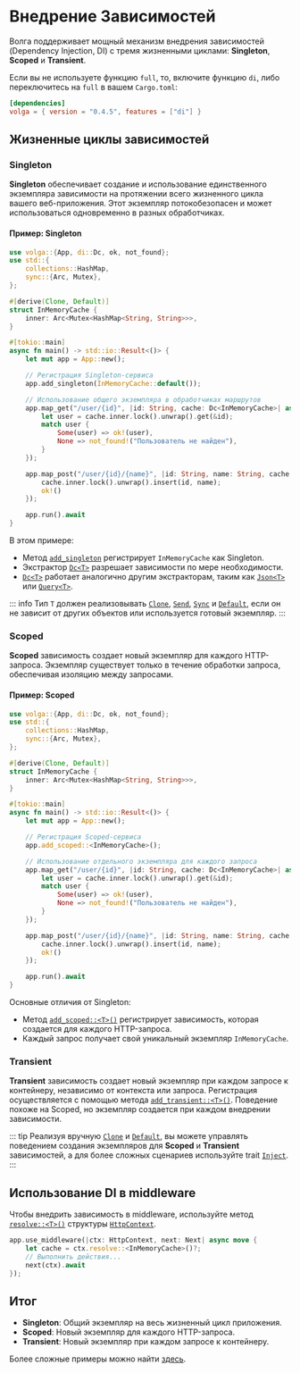 # Внедрение Зависимостей

Волга поддерживает мощный механизм внедрения зависимостей (Dependency Injection, DI) с тремя жизненными циклами: **Singleton**, **Scoped** и **Transient**.

Если вы не используете функцию `full`, то, включите функцию `di`, либо переключитесь на `full` в вашем `Cargo.toml`:

```toml
[dependencies]
volga = { version = "0.4.5", features = ["di"] }
```

## Жизненные циклы зависимостей

### Singleton
**Singleton** обеспечивает создание и использование единственного экземпляра зависимости на протяжении всего жизненного цикла вашего веб-приложения. Этот экземпляр потокобезопасен и может использоваться одновременно в разных обработчиках.

#### Пример: Singleton

```rust
use volga::{App, di::Dc, ok, not_found};
use std::{
    collections::HashMap,
    sync::{Arc, Mutex},
};

#[derive(Clone, Default)]
struct InMemoryCache {
    inner: Arc<Mutex<HashMap<String, String>>>,
}

#[tokio::main]
async fn main() -> std::io::Result<()> {
    let mut app = App::new();

    // Регистрация Singleton-сервиса
    app.add_singleton(InMemoryCache::default());

    // Использование общего экземпляра в обработчиках маршрутов
    app.map_get("/user/{id}", |id: String, cache: Dc<InMemoryCache>| async move {
        let user = cache.inner.lock().unwrap().get(&id);
        match user {
            Some(user) => ok!(user),
            None => not_found!("Пользователь не найден"),
        }
    });

    app.map_post("/user/{id}/{name}", |id: String, name: String, cache: Dc<InMemoryCache>| async move {
        cache.inner.lock().unwrap().insert(id, name);
        ok!()
    });

    app.run().await
}
```

В этом примере:
- Метод [`add_singleton`](https://docs.rs/volga/latest/volga/app/struct.App.html#method.add_singleton) регистрирует `InMemoryCache` как Singleton.
- Экстрактор [`Dc<T>`](https://docs.rs/volga/latest/volga/di/dc/struct.Dc.html) разрешает зависимости по мере необходимости.
- [`Dc<T>`](https://docs.rs/volga/latest/volga/di/dc/struct.Dc.html) работает аналогично другим экстракторам, таким как [`Json<T>`](https://docs.rs/volga/latest/volga/http/endpoints/args/json/struct.Json.html) или [`Query<T>`](https://docs.rs/volga/latest/volga/http/endpoints/args/query/struct.Query.html).

::: info
Тип `T` должен реализовывать [`Clone`](https://doc.rust-lang.org/std/clone/trait.Clone.html), [`Send`](https://doc.rust-lang.org/std/marker/trait.Send.html), [`Sync`](https://doc.rust-lang.org/std/marker/trait.Sync.html) и [`Default`](https://doc.rust-lang.org/std/default/trait.Default.html), если он не зависит от других объектов или используется готовый экземпляр.
:::

### Scoped
**Scoped** зависимость создает новый экземпляр для каждого HTTP-запроса. Экземпляр существует только в течение обработки запроса, обеспечивая изоляцию между запросами.

#### Пример: Scoped

```rust
use volga::{App, di::Dc, ok, not_found};
use std::{
    collections::HashMap,
    sync::{Arc, Mutex},
};

#[derive(Clone, Default)]
struct InMemoryCache {
    inner: Arc<Mutex<HashMap<String, String>>>,
}

#[tokio::main]
async fn main() -> std::io::Result<()> {
    let mut app = App::new();

    // Регистрация Scoped-сервиса
    app.add_scoped::<InMemoryCache>();

    // Использование отдельного экземпляра для каждого запроса
    app.map_get("/user/{id}", |id: String, cache: Dc<InMemoryCache>| async move {
        let user = cache.inner.lock().unwrap().get(&id);
        match user {
            Some(user) => ok!(user),
            None => not_found!("Пользователь не найден"),
        }
    });

    app.map_post("/user/{id}/{name}", |id: String, name: String, cache: Dc<InMemoryCache>| async move {
        cache.inner.lock().unwrap().insert(id, name);
        ok!()
    });

    app.run().await
}
```

Основные отличия от Singleton:
- Метод [`add_scoped::<T>()`](https://docs.rs/volga/latest/volga/app/struct.App.html#method.add_scoped) регистрирует зависимость, которая создается для каждого HTTP-запроса.
- Каждый запрос получает свой уникальный экземпляр `InMemoryCache`.

### Transient
**Transient** зависимость создает новый экземпляр при каждом запросе к контейнеру, независимо от контекста или запроса. Регистрация осуществляется с помощью метода [`add_transient::<T>()`](https://docs.rs/volga/latest/volga/app/struct.App.html#method.add_transient). Поведение похоже на Scoped, но экземпляр создается при каждом внедрении зависимости.

::: tip
Реализуя вручную [`Clone`](https://doc.rust-lang.org/std/clone/trait.Clone.html) и [`Default`](https://doc.rust-lang.org/std/default/trait.Default.html), вы можете управлять поведением создания экземпляров для **Scoped** и **Transient** зависимостей, а для более сложных сценариев используйте trait [`Inject`](https://docs.rs/volga/latest/volga/di/inject/trait.Inject.html).
:::

## Использование DI в middleware
Чтобы внедрить зависимость в middleware, используйте метод [`resolve::<T>()`](https://docs.rs/volga/latest/volga/middleware/http_context/struct.HttpContext.html#method.resolve) структуры [`HttpContext`](https://docs.rs/volga/latest/volga/middleware/http_context/struct.HttpContext.html).
```rust
app.use_middleware(|ctx: HttpContext, next: Next| async move {
    let cache = ctx.resolve::<InMemoryCache>()?;
    // Выполнить действия...
    next(ctx).await
});
```

## Итог
- **Singleton**: Общий экземпляр на весь жизненный цикл приложения.
- **Scoped**: Новый экземпляр для каждого HTTP-запроса.
- **Transient**: Новый экземпляр при каждом запросе к контейнеру.

Более сложные примеры можно найти [здесь](https://github.com/RomanEmreis/volga/blob/main/examples/dependency_injection.rs).